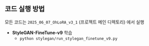## 코드 실행 방법

모든 코드는 ```2025_06_07_OhLoRA_v3_1``` (프로젝트 메인 디렉토리) 에서 실행

* **StyleGAN-FineTune-v9** 학습
  * ```python stylegan/run_stylegan_finetune_v9.py```
